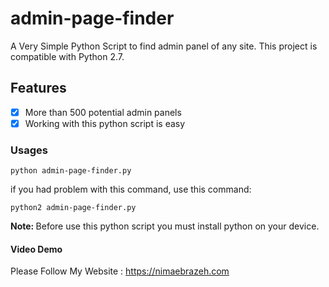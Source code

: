 # admin-page-finder
A Very Simple Python Script to find admin panel of any site. This project is compatible with Python 2.7.
## Features
- [x] More than 500 potential admin panels 
- [x] Working with this python script is easy
### Usages
```
python admin-page-finder.py
```
if you had problem with this command, use this command:
```
python2 admin-page-finder.py
```
<b>Note: </b> Before use this python script you must install python on your device.</b>
#### Video Demo
Please Follow My Website : https://nimaebrazeh.com
